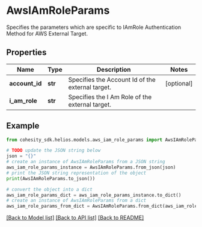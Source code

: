 # AwsIAmRoleParams

Specifies the parameters which are specific to IAmRole Authentication Method for AWS External Target.

## Properties

Name | Type | Description | Notes
------------ | ------------- | ------------- | -------------
**account_id** | **str** | Specifies the Account Id of the external target. | [optional] 
**i_am_role** | **str** | Specifies the I Am Role of the external target. | 

## Example

```python
from cohesity_sdk.helios.models.aws_iam_role_params import AwsIAmRoleParams

# TODO update the JSON string below
json = "{}"
# create an instance of AwsIAmRoleParams from a JSON string
aws_iam_role_params_instance = AwsIAmRoleParams.from_json(json)
# print the JSON string representation of the object
print(AwsIAmRoleParams.to_json())

# convert the object into a dict
aws_iam_role_params_dict = aws_iam_role_params_instance.to_dict()
# create an instance of AwsIAmRoleParams from a dict
aws_iam_role_params_from_dict = AwsIAmRoleParams.from_dict(aws_iam_role_params_dict)
```
[[Back to Model list]](../README.md#documentation-for-models) [[Back to API list]](../README.md#documentation-for-api-endpoints) [[Back to README]](../README.md)


